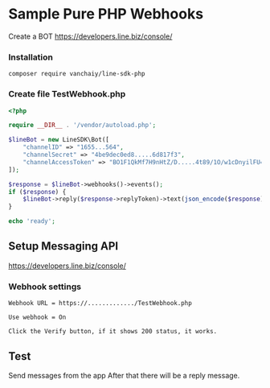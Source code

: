 # Sample Pure PHP Webhooks

Create a BOT  https://developers.line.biz/console/

### Installation

```
composer require vanchaiy/line-sdk-php
```

### Create file TestWebhook.php

```php
<?php

require __DIR__ . '/vendor/autoload.php';

$lineBot = new LineSDK\Bot([
    "channelID" => "1655...564",
    "channelSecret" => "4be9dec0ed8.....6d817f3",
    "channelAccessToken" => "BO1F1QkMf7H9nHtZ/D.....4t89/1O/w1cDnyilFU=",
]);

$response = $lineBot->webhooks()->events();
if ($response) {
    $lineBot->reply($response->replyToken)->text(json_encode($response));
}

echo 'ready';
```

## Setup Messaging API

https://developers.line.biz/console/

### Webhook settings

```
Webhook URL = https://............./TestWebhook.php

Use webhook = On

Click the Verify button, if it shows 200 status, it works.
```

## Test

Send messages from the app After that there will be a reply message.

